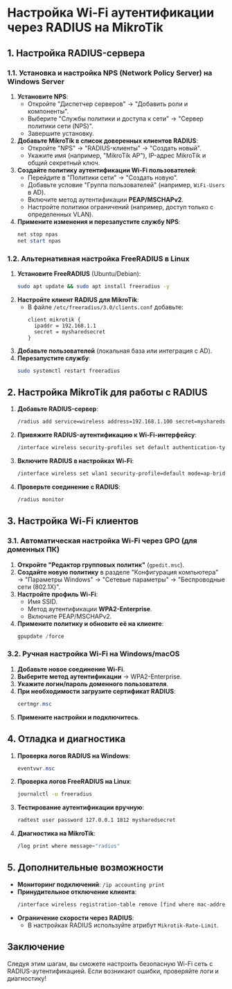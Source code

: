 # Настройка Wi-Fi аутентификации через RADIUS на MikroTik

## 1. Настройка RADIUS-сервера

### 1.1. Установка и настройка NPS (Network Policy Server) на Windows Server
1. **Установите NPS**:
   - Откройте "Диспетчер серверов" → "Добавить роли и компоненты".
   - Выберите "Службы политики и доступа к сети" → "Сервер политики сети (NPS)".
   - Завершите установку.
2. **Добавьте MikroTik в список доверенных клиентов RADIUS**:
   - Откройте "NPS" → "RADIUS-клиенты" → "Создать новый".
   - Укажите имя (например, "MikroTik AP"), IP-адрес MikroTik и общий секретный ключ.
3. **Создайте политику аутентификации Wi-Fi пользователей**:
   - Перейдите в "Политики сети" → "Создать новую".
   - Добавьте условие "Группа пользователей" (например, `WiFi-Users` в AD).
   - Включите метод аутентификации **PEAP/MSCHAPv2**.
   - Настройте политики ограничений (например, доступ только с определенных VLAN).
4. **Примените изменения и перезапустите службу NPS**:
   ```powershell
   net stop npas
   net start npas
   ```

### 1.2. Альтернативная настройка FreeRADIUS в Linux
1. **Установите FreeRADIUS** (Ubuntu/Debian):
   ```bash
   sudo apt update && sudo apt install freeradius -y
   ```
2. **Настройте клиент RADIUS для MikroTik**:
   - В файле `/etc/freeradius/3.0/clients.conf` добавьте:
     ```plaintext
     client mikrotik {
       ipaddr = 192.168.1.1
       secret = mysharedsecret
     }
     ```
3. **Добавьте пользователей** (локальная база или интеграция с AD).
4. **Перезапустите службу**:
   ```bash
   sudo systemctl restart freeradius
   ```

## 2. Настройка MikroTik для работы с RADIUS
1. **Добавьте RADIUS-сервер**:
   ```bash
   /radius add service=wireless address=192.168.1.100 secret=mysharedsecret authentication-port=1812 accounting-port=1813
   ```
2. **Привяжите RADIUS-аутентификацию к Wi-Fi-интерфейсу**:
   ```bash
   /interface wireless security-profiles set default authentication-types=wpa2-eap eap-methods=peap-mschapv2 radius-mac-authentication=yes radius-mac-accounting=yes
   ```
3. **Включите RADIUS в настройках Wi-Fi**:
   ```bash
   /interface wireless set wlan1 security-profile=default mode=ap-bridge
   ```
4. **Проверьте соединение с RADIUS**:
   ```bash
   /radius monitor
   ```

## 3. Настройка Wi-Fi клиентов

### 3.1. Автоматическая настройка Wi-Fi через GPO (для доменных ПК)
1. **Откройте "Редактор групповых политик"** (`gpedit.msc`).
2. **Создайте новую политику** в разделе "Конфигурация компьютера" → "Параметры Windows" → "Сетевые параметры" → "Беспроводные сети (802.1X)".
3. **Настройте профиль Wi-Fi**:
   - Имя SSID.
   - Метод аутентификации **WPA2-Enterprise**.
   - Включите PEAP/MSCHAPv2.
4. **Примените политику и обновите её на клиенте**:
   ```powershell
   gpupdate /force
   ```

### 3.2. Ручная настройка Wi-Fi на Windows/macOS
1. **Добавьте новое соединение Wi-Fi**.
2. **Выберите метод аутентификации** → WPA2-Enterprise.
3. **Укажите логин/пароль доменного пользователя**.
4. **При необходимости загрузите сертификат RADIUS**:
   ```powershell
   certmgr.msc
   ```
5. **Примените настройки и подключитесь**.

## 4. Отладка и диагностика
1. **Проверка логов RADIUS на Windows**:
   ```powershell
   eventvwr.msc
   ```
2. **Проверка логов FreeRADIUS на Linux**:
   ```bash
   journalctl -u freeradius
   ```
3. **Тестирование аутентификации вручную**:
   ```bash
   radtest user password 127.0.0.1 1812 mysharedsecret
   ```
4. **Диагностика на MikroTik**:
   ```bash
   /log print where message~"radius"
   ```

## 5. Дополнительные возможности
- **Мониторинг подключений**: `/ip accounting print`
- **Принудительное отключение клиента**:
   ```bash
   /interface wireless registration-table remove [find where mac-address=XX:XX:XX:XX:XX:XX]
   ```
- **Ограничение скорости через RADIUS**:
   - В настройках RADIUS используйте атрибут `Mikrotik-Rate-Limit`.

## Заключение
Следуя этим шагам, вы сможете настроить безопасную Wi-Fi сеть с RADIUS-аутентификацией. Если возникают ошибки, проверяйте логи и диагностику!


